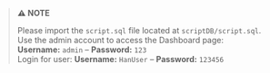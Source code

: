 > **⚠️ NOTE**
>
> Please import the `script.sql` file located at `scriptDB/script.sql`.  
> Use the admin account to access the Dashboard page:  
> **Username:** `admin` – **Password:** `123`  
> Login for user: **Username:** `HanUser` – **Password:** `123456`

